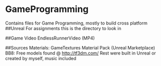 # GameProgramming
Contains files for Game Programming, mostly to build cross platform
##Unreal
For assignments this is the directory to look in

##Game Video
EndlessRunnerVideo (MP4)

##Sources
Materials: GameTextures Material Pack (Unreal Marketplace)
BB8: Free models found @ http://tf3dm.com/
Rest were built in Unreal or created by myself, music included
